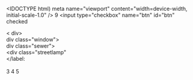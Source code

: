 <IDOCTYPE html)  <html>  <head>  <meta charset="UTF-8" />  meta name="viewport" content="width=device-width, initial-scale-1.0" />  <title>Interactive Street Lamp</title>  <link rel="stylesheet" href="style.css">  </head>  9  <body>  <input type="checkbox" name="btn" id="btn" checked  <div class="content">  <div class="buildings">  <div class="window"></div>  <div class="window"></div>  <div class="window"></div>  <div class="window">< div>  <div class="window"></div>  div class="window"></div>  </div>  <div class="ground">  div class="sewer"></div>  </div>  <div class="streetlamp"  <div class="base"></div>  <div class="basetop"></div>  <div class="pole"></div>  <div class="poletop"></div>  <div class="head">  <label for="btn"></label:  <div class="top"></div>  <div class="glass"></div>  <div class="bot"></div>  </div>  <div class="light"></div>  <div class="ground-light"></div>  </div>  </div>  </body>  </html>  
3  4  5  
